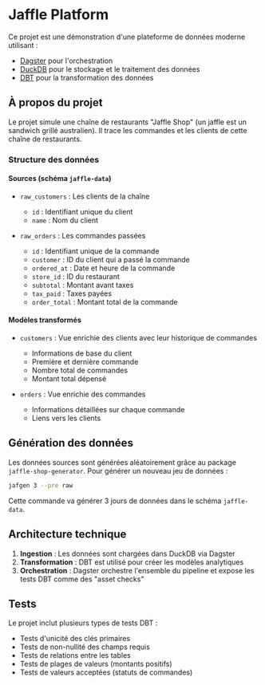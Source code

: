 # Jaffle Platform

Ce projet est une démonstration d'une plateforme de données moderne utilisant :

- [Dagster](https://dagster.io/) pour l'orchestration
- [DuckDB](https://duckdb.org/) pour le stockage et le traitement des données
- [DBT](https://www.getdbt.com/) pour la transformation des données

## À propos du projet

Le projet simule une chaîne de restaurants "Jaffle Shop" (un jaffle est un sandwich grillé australien). Il trace les commandes et les clients de cette chaîne de restaurants.

### Structure des données

#### Sources (schéma `jaffle-data`)

- `raw_customers` : Les clients de la chaîne

  - `id` : Identifiant unique du client
  - `name` : Nom du client

- `raw_orders` : Les commandes passées
  - `id` : Identifiant unique de la commande
  - `customer` : ID du client qui a passé la commande
  - `ordered_at` : Date et heure de la commande
  - `store_id` : ID du restaurant
  - `subtotal` : Montant avant taxes
  - `tax_paid` : Taxes payées
  - `order_total` : Montant total de la commande

#### Modèles transformés

- `customers` : Vue enrichie des clients avec leur historique de commandes

  - Informations de base du client
  - Première et dernière commande
  - Nombre total de commandes
  - Montant total dépensé

- `orders` : Vue enrichie des commandes
  - Informations détaillées sur chaque commande
  - Liens vers les clients

## Génération des données

Les données sources sont générées aléatoirement grâce au package `jaffle-shop-generator`. Pour générer un nouveau jeu de données :

```bash
jafgen 3 --pre raw
```

Cette commande va générer 3 jours de données dans le schéma `jaffle-data`.

## Architecture technique

1. **Ingestion** : Les données sont chargées dans DuckDB via Dagster
2. **Transformation** : DBT est utilisé pour créer les modèles analytiques
3. **Orchestration** : Dagster orchestre l'ensemble du pipeline et expose les tests DBT comme des "asset checks"

## Tests

Le projet inclut plusieurs types de tests DBT :

- Tests d'unicité des clés primaires
- Tests de non-nullité des champs requis
- Tests de relations entre les tables
- Tests de plages de valeurs (montants positifs)
- Tests de valeurs acceptées (statuts de commandes)
